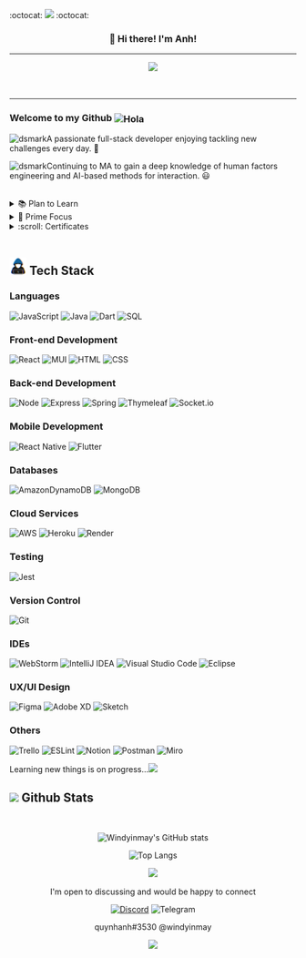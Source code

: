 :octocat: ![](https://komarev.com/ghpvc/?username=windyinmay&color=ff69b4&style=plastic&label=Profile+views) :octocat:

<h3 align="center">👋 Hi there! I'm Anh!</h3>

---


<p align="center">
  <img src="https://readme-typing-svg.herokuapp.com?font=Pacifico&color=ff69b4&size=25&center=true&vCenter=true&width=600&height=100&weight=200&lines=Chao+Xìn+&hearts;++;Self-taught+UX/UI+Design;Communications+Engineering+Master's+Student;Active+Learner/Researcher;Learning+piano+and+drawing+🎹+🎨;Love+to+try+many+sports"></a>
</p>

<br>

---
### **Welcome to my Github** <img alt="Hola" height="70px" width="70px" align="center" src="https://c.tenor.com/fYg91qBpDdgAAAAi/bongo-cat-transparent.gif"></img>
<img alt="dsmark" height="37px" width="40px" src="https://c.tenor.com/P7zWdgA3E2EAAAAi/spunchbob-the-g.gif"></img>A passionate full-stack developer enjoying tackling new challenges every day. 🫡

<img alt="dsmark" height="37px" width="40px" src="https://c.tenor.com/P7zWdgA3E2EAAAAi/spunchbob-the-g.gif"></img>Continuing to MA to gain a deep knowledge of human factors engineering and AI-based methods for interaction. :smiley: 
</div>

<br/>

<details>
    <summary>📚 Plan to Learn </summary>
&nbsp;

- ML in Information Technology and Health Tech
- Cyber Security and Securing Software
- Visual Communication Design & Visual Hierarchy
</details>


<details>
    <summary>📝 Prime Focus </summary>
&nbsp;

- UX/UI, Service, and Strategy Design
- DevOps with Docker/ Kubernetes
- NFC/ Bluetooth technology in industrial measurements
</details>

<details>
    <summary>:scroll: Certificates</summary>
&nbsp;

  - [Full Stack Open](https://studies.cs.helsinki.fi/stats/api/certificate/fullstackopen/en/76ac64f72f1a99c3044e932a75c6aed5)
  - [Full Stack Open - TypeScript](https://studies.cs.helsinki.fi/stats/api/certificate/fs-typescript/en/0ba464340879a2d7ec18a3e8092230a1)
  
</details>
  

<br/>


## <picture><img src = "https://github.com/0xAbdulKhalid/0xAbdulKhalid/raw/main/assets/mdImages/about_me.gif" width = 30px></picture> **Tech Stack**

### Languages
![JavaScript](https://img.shields.io/badge/javascript-%23323330.svg?style=for-the-badge&logo=javascript&logoColor=%23F7DF1E)
![Java](https://img.shields.io/badge/java-%23ED8B00.svg?style=for-the-badge&logo=java&logoColor=white)
![Dart](https://img.shields.io/badge/dart-%230175C2.svg?style=for-the-badge&logo=dart&logoColor=white)
![SQL](https://img.shields.io/badge/SQL-CC2927?style=for-the-badge&logo=microsoft%20sql%20server&logoColor=white)

### Front-end Development
![React](https://img.shields.io/badge/react-%2320232a.svg?style=for-the-badge&logo=react&logoColor=%2361DAFB)
![MUI](https://img.shields.io/badge/MUI-%230081CB.svg?style=for-the-badge&logo=mui&logoColor=white)
![HTML](https://img.shields.io/badge/html5-%23E34F26.svg?style=for-the-badge&logo=html5&logoColor=white)
![CSS](https://img.shields.io/badge/css3-%231572B6.svg?style=for-the-badge&logo=css3&logoColor=white)

### Back-end Development
![Node](https://img.shields.io/badge/node-6DA55F?style=for-the-badge&logo=node.js&logoColor=white)
![Express](https://img.shields.io/badge/express-%23404d59.svg?style=for-the-badge&logo=express&logoColor=%2361DAFB)
![Spring](https://img.shields.io/badge/Spring-6DB33F?style=for-the-badge&logo=spring&logoColor=white)
![Thymeleaf](https://img.shields.io/badge/Thymeleaf-%23005C0F.svg?style=for-the-badge&logo=Thymeleaf&logoColor=white)
![Socket.io](https://img.shields.io/badge/Socket.io-black?style=for-the-badge&logo=socket.io&badgeColor=010101)

### Mobile Development
![React Native](https://img.shields.io/badge/react_native-%2320232a.svg?style=for-the-badge&logo=react&logoColor=%2361DAFB)
![Flutter](https://img.shields.io/badge/Flutter-%2302569B.svg?style=for-the-badge&logo=Flutter&logoColor=white)

### Databases
![AmazonDynamoDB](https://img.shields.io/badge/Amazon%20DynamoDB-4053D6?style=for-the-badge&logo=Amazon%20DynamoDB&logoColor=white)
![MongoDB](https://img.shields.io/badge/MongoDB-%234ea94b.svg?style=for-the-badge&logo=mongodb&logoColor=white)

### Cloud Services
![AWS](https://img.shields.io/badge/AWS-%23FF9900.svg?style=for-the-badge&logo=amazon-aws&logoColor=white)
![Heroku](https://img.shields.io/badge/heroku-%23430098.svg?style=for-the-badge&logo=heroku&logoColor=white)
![Render](https://img.shields.io/badge/Render-%46E3B7.svg?style=for-the-badge&logo=render&logoColor=white)

### Testing
![Jest](https://img.shields.io/badge/-jest-%23C21325?style=for-the-badge&logo=jest&logoColor=white)

### Version Control
![Git](https://img.shields.io/badge/git-%23F05033.svg?style=for-the-badge&logo=git&logoColor=white)

### IDEs
![WebStorm](https://img.shields.io/badge/webstorm-143?style=for-the-badge&logo=webstorm&logoColor=white&color=black)
![IntelliJ IDEA](https://img.shields.io/badge/IntelliJIDEA-000000.svg?style=for-the-badge&logo=intellij-idea&logoColor=white)
![Visual Studio Code](https://img.shields.io/badge/Visual%20Studio%20Code-0078d7.svg?style=for-the-badge&logo=visual-studio-code&logoColor=white)
![Eclipse](https://img.shields.io/badge/Eclipse-FE7A16.svg?style=for-the-badge&logo=Eclipse&logoColor=white)


### UX/UI Design
![Figma](https://img.shields.io/badge/figma-%23F24E1E.svg?style=for-the-badge&logo=figma&logoColor=white)
![Adobe XD](https://img.shields.io/badge/Adobe%20XD-470137?style=for-the-badge&logo=Adobe%20XD&logoColor=#FF61F6)
![Sketch](https://img.shields.io/badge/Sketch-FFB387?style=for-the-badge&logo=sketch&logoColor=black)


### Others
![Trello](https://img.shields.io/badge/Trello-%23026AA7.svg?style=for-the-badge&logo=Trello&logoColor=white)
![ESLint](https://img.shields.io/badge/ESLint-4B3263?style=for-the-badge&logo=eslint&logoColor=white)
![Notion](https://img.shields.io/badge/Notion-%23000000.svg?style=for-the-badge&logo=notion&logoColor=white)
![Postman](https://img.shields.io/badge/Postman-FF6C37?style=for-the-badge&logo=postman&logoColor=white)
![Miro](https://img.shields.io/badge/Miro-F7C922?style=for-the-badge&logo=Miro&logoColor=050036)

Learning new things is on progress...<img src="https://media.giphy.com/media/WUlplcMpOCEmTGBtBW/giphy.gif" width="40">


## <img src="https://media.giphy.com/media/iY8CRBdQXODJSCERIr/giphy.gif" width="35"><b> Github Stats </b>
<br>

<div align="center">

<p align="center">

![Windyinmay's GitHub stats](https://github-readme-stats.vercel.app/api?username=windyinmay&show_icons=true&theme=rgruvbox_light)

![Top Langs](https://github-readme-stats.vercel.app/api/top-langs/?username=windyinmay&layout=compact&theme=rgruvbox_light)

<img src="https://media.giphy.com/media/ObNTw8Uzwy6KQ/giphy.gif" width="30px">
 
I'm open to discussing and would be happy to connect
  
<a href="https://discordapp.com/users/909793926616084490">![Discord](https://img.shields.io/badge/Discord-%235865F2.svg?style=for-the-badge&logo=discord&logoColor=white)</a>
![Telegram](https://img.shields.io/badge/Telegram-2CA5E0?style=for-the-badge&logo=telegram&logoColor=white) 
  
 quynhanh#3530  @windyinmay
  
<img src="https://media.giphy.com/media/qjqUcgIyRjsl2/giphy.gif" width="90" />
